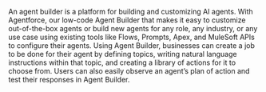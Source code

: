 An agent builder is a platform for building and customizing AI agents. With Agentforce, our low-code Agent Builder that makes it easy to customize out-of-the-box agents or build new agents for any role, any industry, or any use case using existing tools like Flows, Prompts, Apex, and MuleSoft APIs to configure their agents. Using Agent Builder, businesses can create a job to be done for their agent by defining topics, writing natural language instructions within that topic, and creating a library of actions for it to choose from. Users can also easily observe an agent’s plan of action and test their responses in Agent Builder.
